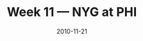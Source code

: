 ---
layout: game
title: Week 11 — NYG at PHI
season: 2010
game_id: 2010_11_NYG_PHI
week: 11
date: 2010-11-21
home_team: PHI
away_team: NYG
final_home: 
final_away: 
pbp_url: /assets/data/pbp/2010/2010_11_NYG_PHI.csv.gz
---